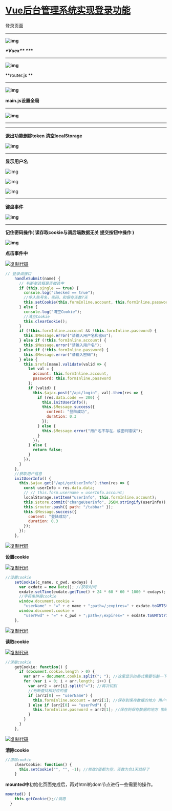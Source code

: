 # [Vue后台管理系统实现登录功能](https://www.cnblogs.com/home-/p/11581110.html)

登录页面

------

 

**![img](https://img2018.cnblogs.com/blog/1775427/201909/1775427-20190924205526580-888823969.png)**

 

 

 

 

***\*Vuex\*\*
\*\**\***

------

 

**![img](https://img2018.cnblogs.com/blog/1775427/201909/1775427-20190924205611892-1190847255.png)**

 

 

 

 

**router.js
**

------

 

**![img](https://img2018.cnblogs.com/blog/1775427/201909/1775427-20190924205640051-1958164113.png)**

 

 

**main.js设置全局**

------

 

**![img](https://img2018.cnblogs.com/blog/1775427/201909/1775427-20190924205717868-1823519518.png)**

 

 

 

------

------

**退出功能删除token 清空localStorage**

**![img](https://img2018.cnblogs.com/blog/1775427/201909/1775427-20190924210242635-1380882427.png)**

 

 

 

------

 

**显示用户名**

![img](https://img2018.cnblogs.com/blog/1775427/201909/1775427-20190924210337198-11112874.png)

 

 ![img](https://img2018.cnblogs.com/blog/1775427/201909/1775427-20190924210358035-1361300055.png)

 

 ![img](https://img2018.cnblogs.com/blog/1775427/201909/1775427-20190924210413702-675008646.png)

------

 

**键盘事件**

**![img](https://img2018.cnblogs.com/blog/1775427/201909/1775427-20190924210541709-775248670.png)**

 

 

 

------

 

 

 **记住密码操作( 读存取cookie与调后端数据无关 提交按钮中操作 )**

**![img](https://img2018.cnblogs.com/blog/1775427/201909/1775427-20190924210715609-566008050.png)**

 

 

 **点击事件中**

 

[![复制代码](https://common.cnblogs.com/images/copycode.gif)](javascript:void(0);)

```js
// 登录调接口
    handleSubmit(name) {
      // 判断单选框是否被选中
      if (this.single == true) {
        console.log("checked == true");
        //传入账号名，密码，和保存天数7天
        this.setCookie(this.formInline.account, this.formInline.password, 7);
      } else {
        console.log("清空Cookie");
        //清空Cookie
        this.clearCookie();
      }
      if (!this.formInline.account && !this.formInline.password) {
        this.$Message.error("请输入用户名和密码");
      } else if (!this.formInline.account) {
        this.$Message.error("请输入用户名");
      } else if (!this.formInline.password) {
        this.$Message.error("请输入密码");
      } else {
        this.$refs[name].validate(valid => {
          let val = {
            account: this.formInline.account,
            password: this.formInline.password
          };
          if (valid) {
            this.$ajax.post("/api/login", val).then(res => {
              if (res.data.code == 200) {
                this.initUserInfo();
                this.$Message.success({
                  content: "登陆成功",
                  duration: 0.3
                });
              } else {
                this.$Message.error("用户名不存在，或密码错误");
              }
            });
          } else {
            return false;
          }
        });
      }
    },
    //获取用户信息
    initUserInfo() {
      this.$ajax.get("/api/getUserInfo").then(res => {
        const userInfo = res.data.data;
        // // this.form.username = userInfo.account;
        localStorage.setItem("userInfo", this.formInline.account);
        this.$store.commit("changeUserInfo", JSON.stringify(userInfo));
        this.$router.push({ path: "/tabbar" });
        this.$Message.success({
          content: "登陆成功",
          duration: 0.3
        });
      });
    },
```

[![复制代码](https://common.cnblogs.com/images/copycode.gif)](javascript:void(0);)

 

**设置cookie**

 

[![复制代码](https://common.cnblogs.com/images/copycode.gif)](javascript:void(0);)

```js
//设置cookie
    setCookie(c_name, c_pwd, exdays) {
      var exdate = new Date(); //获取时间
      exdate.setTime(exdate.getTime() + 24 * 60 * 60 * 1000 * exdays); //保存的天数
      //字符串拼接cookie
      window.document.cookie =
        "userName" + "=" + c_name + ";path=/;expires=" + exdate.toGMTString();
      window.document.cookie =
        "userPwd" + "=" + c_pwd + ";path=/;expires=" + exdate.toGMTString();
    },
```

[![复制代码](https://common.cnblogs.com/images/copycode.gif)](javascript:void(0);)

 

**读取cookie**

 

[![复制代码](https://common.cnblogs.com/images/copycode.gif)](javascript:void(0);)

```js
//读取cookie
    getCookie: function() {
      if (document.cookie.length > 0) {
        var arr = document.cookie.split("; "); //这里显示的格式需要切割一下自己可输出看下
        for (var i = 0; i < arr.length; i++) {
          var arr2 = arr[i].split("="); //再次切割
          //判断查找相对应的值
          if (arr2[0] == "userName") {
            this.formInline.account = arr2[1]; //保存到保存数据的地方 用户名
          } else if (arr2[0] == "userPwd") {
            this.formInline.password = arr2[1]; //保存到保存数据的地方 密码
          }
        }
      }
    },
```

[![复制代码](https://common.cnblogs.com/images/copycode.gif)](javascript:void(0);)

 

**清除cookie**

 

```js
//清除cookie
    clearCookie: function() {
      this.setCookie("", "", -1); //修改2值都为空，天数为负1天就好了
    }
```

 

**mounted中**初始化页面完成后，再对html的dom节点进行一些需要的操作。

 

```js
mounted() {
    this.getCookie();//调用
  }
```